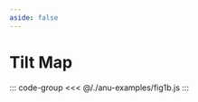 ```yaml
---
aside: false
---
```

<script setup>
import { fig1b } from '../anu-examples/fig1b.js'
//import singleView  from '../vue_components/singleView.vue'
</script>

# Tilt Map

<singleView :scene="fig1b" />

::: code-group
<<< @/./anu-examples/fig1b.js 
:::